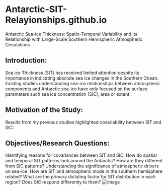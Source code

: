 # Antarctic-SIT-Relayionships.github.io
Antarctic Sea-ice Thickness: Spatio-Temporal Variability and its Relationship with Large-Scale Southern Hemispheric Atmospheric Circulations

## Introduction:
Sea ice Thickness (SIT) has received limited attention  despite its importance in indicating absolute sea ice changes in the Southern Ocean.
Existing studies understanding sea-ice relationships between atmospheric components and Antarctic sea-ice have only focused on the surface parameters such sea ice concentration (SIC), area or extent. 

## Motivation of the Study:  
Results from my previous studies highlighted covariability between SIT and SIC:



## Objectives/Research Questions:
Identifying reasons for covariances between SIT and SIC: How do spatial and temporal SIT patterns look around the Antarctic? How are they different from SIC patterns? 
Understanding the significance of atmospheric drivers on sea-ice: How are SIT and atmospheric mode in the southern hemisphere related? What are the primary dictating factor for SIT distribution in each region? Does SIC respond differently to them? 
![image](https://github.com/user-attachments/assets/01c2af72-83f3-4834-bdc8-7c43059a55b9)
